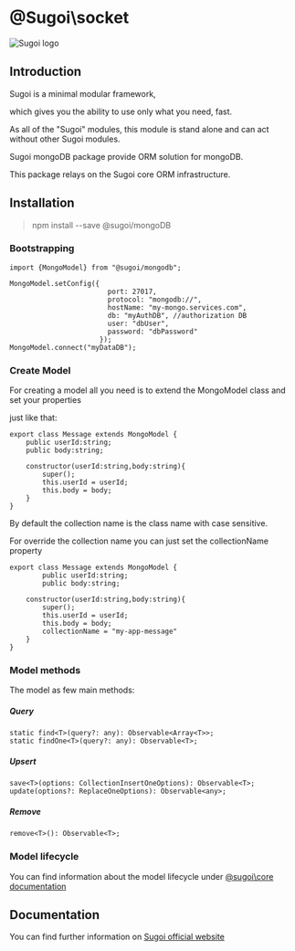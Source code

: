 # @Sugoi\socket

![Sugoi logo](../assets/logo_inverse.png)


## Introduction
Sugoi is a minimal modular framework,

which gives you the ability to use only what you need, fast.

As all of the "Sugoi" modules, this module is stand alone and can act without other Sugoi modules.


Sugoi mongoDB package provide ORM solution for mongoDB.

This package relays on the Sugoi core ORM infrastructure.

## Installation

> npm install --save @sugoi/mongoDB

### Bootstrapping

    import {MongoModel} from "@sugoi/mongodb";

    MongoModel.setConfig({
                            port: 27017,
                            protocol: "mongodb://",
                            hostName: "my-mongo.services.com",
                            db: "myAuthDB", //authorization DB
                            user: "dbUser",
                            password: "dbPassword"
                          });
    MongoModel.connect("myDataDB");


### Create Model

For creating a model all you need is to extend the MongoModel class and set your properties

just like that:

    export class Message extends MongoModel {
        public userId:string;
        public body:string;

        constructor(userId:string,body:string){
            super();
            this.userId = userId;
            this.body = body;
        }
    }

By default the collection name is the class name with case sensitive.

For override the collection name you can just set the collectionName property

    export class Message extends MongoModel {
            public userId:string;
            public body:string;

        constructor(userId:string,body:string){
            super();
            this.userId = userId;
            this.body = body;
            collectionName = "my-app-message"
        }
    }

### Model methods

The model as few main methods:

##### Query
    static find<T>(query?: any): Observable<Array<T>>;
    static findOne<T>(query?: any): Observable<T>;

##### Upsert
    save<T>(options: CollectionInsertOneOptions): Observable<T>;
    update(options?: ReplaceOneOptions): Observable<any>;

##### Remove
    remove<T>(): Observable<T>;


### Model lifecycle

You can find information about the model lifecycle under [@sugoi\core documentation](http://www.sugoijs.com/documentation/core/index)

## Documentation

You can find further information on [Sugoi official website](http://www.sugoijs.com)